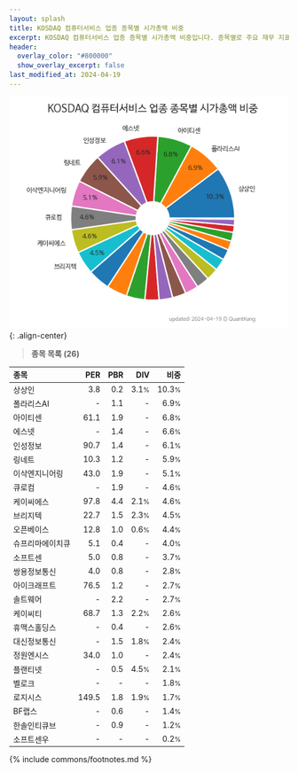 ```yaml
---
layout: splash
title: KOSDAQ 컴퓨터서비스 업종 종목별 시가총액 비중
excerpt: KOSDAQ 컴퓨터서비스 업종 종목별 시가총액 비중입니다. 종목별로 주요 재무 지표를 함께 표시합니다.
header:
  overlay_color: "#800000"
  show_overlay_excerpt: false
last_modified_at: 2024-04-19
---
```



![KOSDAQ 컴퓨터서비스 업종 종목별 시가총액 비중](/stats/sector/images/kosdaq_업종_컴퓨터서비스_종목.png){: .align-center}


> **종목 목록 (26)**<a id="list"></a>

| **종목** | **PER** | **PBR** | **DIV** | **비중** |
| :------- | ------: | ------: | ------: | -------: |
| 상상인 | 3.8 | 0.2 | 3.1<small>%</small> | 10.3<small>%</small> |
| 폴라리스AI | - | 1.1 | - | 6.9<small>%</small> |
| 아이티센 | 61.1 | 1.9 | - | 6.8<small>%</small> |
| 에스넷 | - | 1.4 | - | 6.6<small>%</small> |
| 인성정보 | 90.7 | 1.4 | - | 6.1<small>%</small> |
| 링네트 | 10.3 | 1.2 | - | 5.9<small>%</small> |
| 이삭엔지니어링 | 43.0 | 1.9 | - | 5.1<small>%</small> |
| 큐로컴 | - | 1.9 | - | 4.6<small>%</small> |
| 케이씨에스 | 97.8 | 4.4 | 2.1<small>%</small> | 4.6<small>%</small> |
| 브리지텍 | 22.7 | 1.5 | 2.3<small>%</small> | 4.5<small>%</small> |
| 오픈베이스 | 12.8 | 1.0 | 0.6<small>%</small> | 4.4<small>%</small> |
| 슈프리마에이치큐 | 5.1 | 0.4 | - | 4.0<small>%</small> |
| 소프트센 | 5.0 | 0.8 | - | 3.7<small>%</small> |
| 쌍용정보통신 | 4.0 | 0.8 | - | 2.8<small>%</small> |
| 아이크래프트 | 76.5 | 1.2 | - | 2.7<small>%</small> |
| 솔트웨어 | - | 2.2 | - | 2.7<small>%</small> |
| 케이씨티 | 68.7 | 1.3 | 2.2<small>%</small> | 2.6<small>%</small> |
| 휴맥스홀딩스 | - | 0.4 | - | 2.6<small>%</small> |
| 대신정보통신 | - | 1.5 | 1.8<small>%</small> | 2.4<small>%</small> |
| 정원엔시스 | 34.0 | 1.0 | - | 2.4<small>%</small> |
| 플랜티넷 | - | 0.5 | 4.5<small>%</small> | 2.1<small>%</small> |
| 벨로크 | - | - | - | 1.8<small>%</small> |
| 로지시스 | 149.5 | 1.8 | 1.9<small>%</small> | 1.7<small>%</small> |
| BF랩스 | - | 0.6 | - | 1.4<small>%</small> |
| 한솔인티큐브 | - | 0.9 | - | 1.2<small>%</small> |
| 소프트센우 | - | - | - | 0.2<small>%</small> |

{% include commons/footnotes.md %}